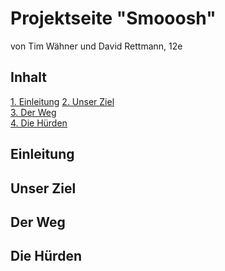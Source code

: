 # Projektseite "Smooosh"
von Tim Wähner und David Rettmann, 12e


## Inhalt

[1. Einleitung](#e)
[2. Unser Ziel](#1)  
[3. Der Weg](#2)  
[4. Die Hürden](#3)


## Einleitung<a name="e"></a>

## Unser Ziel<a name="1"></a>


## Der Weg<a name="2"></a>


## Die Hürden<a name="3"></a>
